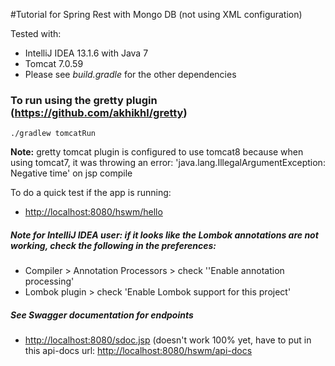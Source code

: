 #Tutorial for Spring Rest with Mongo DB (not using XML configuration)

Tested with:

* IntelliJ IDEA 13.1.6 with Java 7
* Tomcat 7.0.59
* Please see _build.gradle_ for the other dependencies

### To run using the gretty plugin (<https://github.com/akhikhl/gretty>)
```
./gradlew tomcatRun
```

**Note:** gretty tomcat plugin is configured to use tomcat8 because when using tomcat7, it was throwing an error: 'java.lang.IllegalArgumentException: Negative time' on jsp compile

To do a quick test if the app is running:

* <http://localhost:8080/hswm/hello>

##### Note for IntelliJ IDEA user: if it looks like the Lombok annotations are not working, check the following in the preferences:

* Compiler > Annotation Processors > check ''Enable annotation processing'
* Lombok plugin > check 'Enable Lombok support for this project'


##### See Swagger documentation for endpoints

* <http://localhost:8080/sdoc.jsp> (doesn't work 100% yet, have to put in this api-docs url: <http://localhost:8080/hswm/api-docs>

